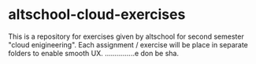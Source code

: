 # altschool-cloud-exercises
This is a repository for exercises given by altschool for second semester "cloud enigineering".
Each assignment / exercise will be place in separate folders to enable smooth UX.
...............e don be sha.
